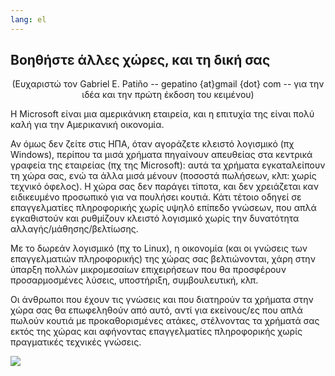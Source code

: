 ```yaml
---
lang: el
---
```





<h2>Βοηθήστε άλλες χώρες, και τη δική σας</h2>

<center>(Ευχαριστώ τον Gabriel E. Patiño -- gepatino {at}gmail {dot} com -- 
για την ιδέα και την πρώτη έκδοση του κειμένου) </center>

Η Microsoft είναι μια αμερικάνικη εταιρεία, και η επιτυχία της είναι πολύ
καλή για την Αμερικανική οικονομία.

Αν όμως δεν ζείτε στις ΗΠΑ, όταν αγοράζετε κλειστό λογισμικό (πχ Windows), 
περίπου τα μισά χρήματα πηγαίνουν απευθείας στα κεντρικά γραφεία της εταιρείας
(πχ της Microsoft): αυτά τα χρήματα εγκαταλείπουν τη χώρα σας, ενώ τα άλλα μισά 
μένουν (ποσοστά πωλήσεων, κλπ: χωρίς τεχνικό όφελος). Η χώρα σας δεν παράγει
τίποτα, και δεν χρειάζεται καν ειδικευμένο προσωπικό για να πουλήσει κουτιά.
Κάτι τέτοιο οδηγεί σε επαγγελματίες πληροφορικής χωρίς υψηλό επίπεδο γνώσεων,
που απλά εγκαθιστούν και ρυθμίζουν κλειστό λογισμικό χωρίς την δυνατότητα
αλλαγής/μάθησης/βελτίωσης.

Με το δωρεάν λογισμικό (πχ το Linux), η οικονομία (και οι γνώσεις των
επαγγελματιών πληροφορικής) της χώρας σας βελτιώνονται, χάρη στην ύπαρξη
πολλών μικρομεσαίων επιχειρήσεων που θα προσφέρουν προσαρμοσμένες λύσεις,
υποστήριξη, συμβουλευτική, κλπ.

Οι άνθρωποι που έχουν τις γνώσεις και που διατηρούν τα χρήματα στην χώρα
σας θα επωφεληθούν από αυτό, αντί για εκείνους/ες που απλά πωλούν κουτιά με 
προκαθορισμένες ατάκες, στέλνοντας τα χρήματά σας εκτός της χώρας και αφήνοντας
επαγγελματίες πληροφορικής χωρίς πραγματικές τεχνικές γνώσεις.

<img src="Images/earth.png" />




